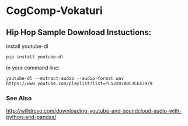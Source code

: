 # CogComp-Vokaturi

## Hip Hop Sample Download Instuctions:

Install youtube-dl

```pip install youtube-dl```

In your command line:

```youtube-dl --extract-audio --audio-format wav https://www.youtube.com/playlist?list=PL53207A0C3CE43979```

### See Also

<http://willdrevo.com/downloading-youtube-and-soundcloud-audio-with-python-and-pandas/>
